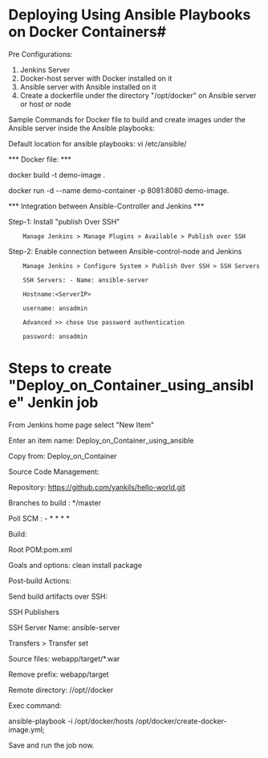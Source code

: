 # Deploying Using Ansible Playbooks on Docker Containers#

Pre Configurations:

1. Jenkins Server
2. Docker-host server with Docker installed on it
3. Ansible server with Ansible installed on it
4. Create a dockerfile under the directory "/opt/docker" on Ansible server or host or node

Sample Commands for Docker file to build and create images under the Ansible server inside the Ansible playbooks:

Default location for ansible playbooks: vi /etc/ansible/

*** Docker file: ***

docker build -t demo-image .

docker run -d --name demo-container -p 8081:8080 demo-image.


*** Integration between Ansible-Controller and Jenkins ***

Step-1: Install "publish Over SSH"

        Manage Jenkins > Manage Plugins > Available > Publish over SSH

Step-2: Enable connection between Ansible-control-node and Jenkins

        Manage Jenkins > Configure System > Publish Over SSH > SSH Servers

        SSH Servers: - Name: ansible-server

        Hostname:<ServerIP>

        username: ansadmin

        Advanced >> chose Use password authentication

        password: ansadmin


# Steps to create "Deploy_on_Container_using_ansible" Jenkin job #

From Jenkins home page select "New Item"

Enter an item name: Deploy_on_Container_using_ansible

Copy from: Deploy_on_Container

Source Code Management:

Repository: https://github.com/yankils/hello-world.git

Branches to build : */master

Poll SCM : - * * * *

Build:

Root POM:pom.xml

Goals and options: clean install package

Post-build Actions:

Send build artifacts over SSH:

SSH Publishers

SSH Server Name: ansible-server

Transfers > Transfer set

Source files: webapp/target/*.war
            
Remove prefix: webapp/target
            
Remote directory: //opt//docker
            
Exec command:

ansible-playbook -i /opt/docker/hosts /opt/docker/create-docker-image.yml;

Save and run the job now.
